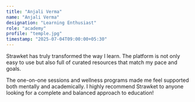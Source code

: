 ```yaml
---
title: "Anjali Verma"
name: "Anjali Verma"
designation: "Learning Enthusiast"
role: "academy"
profile: "temple.jpg"
timestamp: "2025-07-04T09:00:00+05:30"
---
```


Strawket has truly transformed the way I learn. The platform is not only easy to use but also full of curated resources that match my pace and goals.

The one-on-one sessions and wellness programs made me feel supported both mentally and academically. I highly recommend Strawket to anyone looking for a complete and balanced approach to education!
